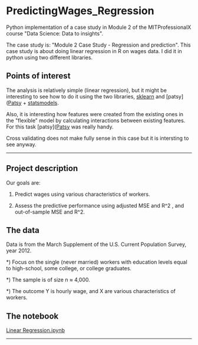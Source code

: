 # PredictingWages_Regression

Python implementation of a case study in Module 2 of the MITProfessionalX course "Data Science: Data to insights". 

The case study is: "Module 2 Case Study - Regression and prediction". This case study is about doing linear regression in R on wages data. I did it in python using two different libraries. 

## Points of interest
The analysis is relatively simple (linear regression), but it might be interesting to see how to do it using the two libraries, [sklearn](http://scikit-learn.org/stable/modules/generated/sklearn.linear_model.LinearRegression.html) and [patsy]([Patsy](https://patsy.readthedocs.io/en/latest/#) + [statsmodels](http://www.statsmodels.org/stable/index.html#). 

Also, it is interesting how features were created from the existing ones in the "flexible" model by calculating interactions between existing features. For this task [patsy]([Patsy](https://patsy.readthedocs.io/en/latest/#) was really handy.

Cross validating does not make fully sense in this case but it is intersting to see anyway.

---

## Project description

Our goals are:

1) Predict wages using various characteristics of workers. 

2) Assess the predictive performance using adjusted MSE and R^2 , and out-of-sample MSE and R^2.

## The data

Data is from the March Supplement of the U.S. Current Population Survey, year 2012.

*) Focus on the single (never married) workers with education levels equal to high-school, some college, or college graduates.

*) The sample is of size n ≈ 4,000.

*) The outcome Y is hourly wage, and X are various characteristics of workers.

## The notebook
[Linear Regression.ipynb](https://github.com/aless80/PredictingWages_Regression/blob/master/Linear%20Regression.ipynb)

---
